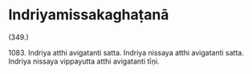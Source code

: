 

# Indriyamissakaghaṭanā







(349.)

1083\. Indriya atthi avigatanti satta. Indriya nissaya atthi avigatanti satta. Indriya nissaya vippayutta atthi avigatanti tīṇi.



